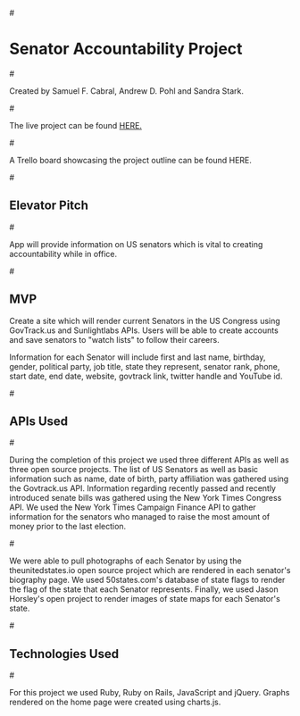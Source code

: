 #<h1> Senator Accountability Project </h1>
#<p>Created by Samuel F. Cabral, Andrew D. Pohl and Sandra Stark.</p>

#<p> The live project can be found <a href="https://accountabilityproject.herokuapp.com/">HERE.</a></p>
#<p>A Trello board showcasing the project outline can be found HERE.</p>


#<h2>Elevator Pitch</h2>
#<p>App will provide information on US senators which is vital to creating accountability while in office.  </p>


#<h2>MVP</h2>
<p>Create a site which will render current Senators in the US Congress using GovTrack.us and Sunlightlabs APIs. Users will be able to create accounts and save senators to "watch lists" to follow their careers.</p>

<p>Information for each Senator will include first and last name, birthday, gender, political party, job title, state they represent, senator rank, phone, start date, end date, website, govtrack link, twitter handle and YouTube id.</p>


#<h2>APIs Used</h2>
#<p>During the completion of this project we used three different APIs as well as three open source projects. The list of US Senators as well as basic information such as name, date of birth, party affiliation was gathered using the Govtrack.us API. Information regarding recently passed and recently introduced senate bills was gathered using the New York Times Congress API. We used the New York Times Campaign Finance API to gather information for the senators who managed to raise the most amount of money prior to the last election.</p>

#<p>We were able to pull photographs of each Senator by using the theunitedstates.io open source project which are rendered in each senator's biography page. We used 50states.com's database of state flags to render the flag of the state that each Senator represents. Finally, we used Jason Horsley's open project to render images of state maps for each Senator's state.</p>

#<h2>Technologies Used</h2>
#<p>For this project we used Ruby, Ruby on Rails, JavaScript and jQuery. Graphs rendered on the home page were created using charts.js.</p>

